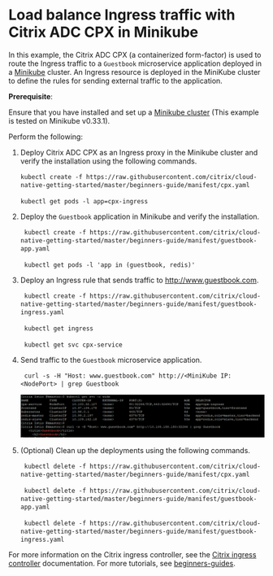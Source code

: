 # Load balance Ingress traffic with Citrix ADC CPX in Minikube

In this example, the Citrix ADC CPX (a containerized form-factor) is used to route the Ingress traffic to a `Guestbook` microservice application deployed in a [Minikube](https://kubernetes.io/docs/setup/learning-environment/minikube/) cluster.
 An Ingress resource is deployed in the MiniKube cluster to define the rules for sending external traffic to the application.

**Prerequisite**:

  Ensure that you have installed and set up a [Minikube cluster](https://kubernetes.io/docs/tasks/tools/install-minikube/) (This example is tested on Minikube v0.33.1).

Perform the following: 

1. Deploy Citrix ADC CPX as an Ingress proxy in the Minikube cluster and verify the installation using the following commands.


       kubectl create -f https://raw.githubusercontent.com/citrix/cloud-native-getting-started/master/beginners-guide/manifest/cpx.yaml
        
       kubectl get pods -l app=cpx-ingress


2. Deploy the `Guestbook` application in Minikube and verify the installation.


        kubectl create -f https://raw.githubusercontent.com/citrix/cloud-native-getting-started/master/beginners-guide/manifest/guestbook-app.yaml

        kubectl get pods -l 'app in (guestbook, redis)'


3. Deploy an Ingress rule that sends traffic to http://www.guestbook.com.


        kubectl create -f https://raw.githubusercontent.com/citrix/cloud-native-getting-started/master/beginners-guide/manifest/guestbook-ingress.yaml

        kubectl get ingress

        kubectl get svc cpx-service


4. Send traffic to the `Guestbook` microservice application.

        curl -s -H "Host: www.guestbook.com" http://<MiniKube IP:<NodePort> | grep Guestbook



    ![guestbook-minikube-output](images/guestbook-minikube-output.PNG)


5. (Optional) Clean up the deployments using the following commands.


        kubectl delete -f https://raw.githubusercontent.com/citrix/cloud-native-getting-started/master/beginners-guide/manifest/cpx.yaml

        kubectl delete -f https://raw.githubusercontent.com/citrix/cloud-native-getting-started/master/beginners-guide/manifest/guestbook-app.yaml

        kubectl delete -f https://raw.githubusercontent.com/citrix/cloud-native-getting-started/master/beginners-guide/manifest/guestbook-ingress.yaml


For more information on the Citrix ingress controller, see the [Citrix ingress controller](https://github.com/citrix/citrix-k8s-ingress-controller) documentation. For more tutorials, see [beginners-guides](https://github.com/citrix/cloud-native-getting-started/tree/master/beginners-guide).
